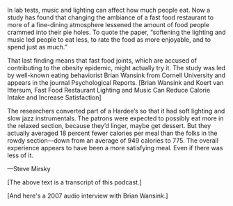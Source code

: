 In lab tests, music and lighting can affect how much people eat. Now a study has found that changing the ambiance of a fast food restaurant to more of a fine-dining atmosphere lessened the amount of food people crammed into their pie holes. To quote the paper, “softening the lighting and music led people to eat less, to rate the food as more enjoyable, and to spend just as much.”

That last finding means that fast food joints, which are accused of contributing to the obesity epidemic, might actually try it. The study was led by well-known eating behaviorist Brian Wansink from Cornell University and appears in the journal Psychological Reports. [Brian Wansink and Koert van Ittersum, Fast Food Restaurant Lighting and Music Can Reduce Calorie Intake and Increase Satisfaction]

The researchers converted part of a Hardee’s so that it had soft lighting and slow jazz instrumentals. The patrons were expected to possibly eat more in the relaxed section, because they’d linger, maybe get dessert. But they actually averaged 18 percent fewer calories per meal than the folks in the rowdy section—down from an average of 949 calories to 775. The overall experience appears to have been a more satisfying meal. Even if there was less of it.

—Steve Mirsky

[The above text is a transcript of this podcast.]

[And here's a 2007 audio interview with Brian Wansink.]
 
